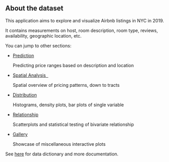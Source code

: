 


<h2>About the dataset</h2>

<p>This application aims to explore and visualize Airbnb listings in NYC in 2019.</p> 

<p>It contains measurements on host, room description, room type, reviews, 
availability, geographic location, etc.</p>


You can jump to other sections: 

<ul>
<li>
  <a href = "javascript:void(0)" onclick = "textAnalysis()">
  Prediction
  </a>
  <p>
    Predicting price ranges based on description and location 
  </p>
</li>
<li>
  <a href = "javascript:void(0)" onclick = "spatialAnalysis()">
  Spatial Analysis &nbsp
  </a>
  <p>
    Spatial overview of pricing patterns, down to tracts  
  </p>
</li>
<li>
  <a href = "javascript:void(0)" onclick = "distribution()">
  Distribution
  </a>
  <p>
    Histograms, density plots, bar plots of single variable
  </p>
</li>
<li> 
  <a href = "javascript:void(0)" onclick = "relationship()">
  Relationship
  </a>
  <p>
    Scatterplots and statistical testing of bivariate relationship
  </p>
</li>
<li>
  <a href = "javascript:void(0)" onclick = "gallery()">
  Gallery
  </a>
  <p>
    Showcase of miscellaneous interactive plots 
  </p>
</li>
</ul>

<script>
function textAnalysis() {
  $("a[data-value ='Prediction'").click()
}
function spatialAnalysis() {
  $("a[data-value ='Spatial'").click()
}
function distribution() {
  $("a[data-value ='Distribution'").click()
}
function relationship() {
  $("a[data-value ='Relationship'").click()
}
function gallery() {
  $("a[data-value ='Gallery'").click()
}
</script>


See <a href = "https://qiushiyan.github.io/nyclodging/">here</a> for data dictionary and more documentation.  


